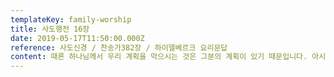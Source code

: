 ```yaml
---
templateKey: family-worship
title: 사도행전 16장
date: 2019-05-17T11:50:00.000Z
reference: 사도신경 / 찬송가382장 / 하이델베르크 요리문답
content: 때론 하나님께서 우리 계획을 막으시는 것은 그분의 계획이 있기 때문입니다. 아시아에서 말씀을 전하려는 바울의 계획을 성령이 막으시고, 항구 도시 드로아에서 하나님의 뜻을 알려 주십니다. 만일 바울이 자신의 계획을 계속 고집했다면, 건너와서 도우라는 마게도냐 사람의 환상을 보고도 무시했을 것입니다. 그러나 바울은 마게도냐로 건너가 유럽 선교에 힘쓰는 것이 하나님의 뜻임을 인정하고 부르심에 순종합니다. 하나님이 원하지 않으시면, 내가 아무리 좋은 계획을 세웠어도 과감히 포기할 수 있어야 합니다. 생각하지 못한 곳, 예상하지 못한 일에 부르시더라도 즉각 순종하는 우리가 됩시다.
---
```

